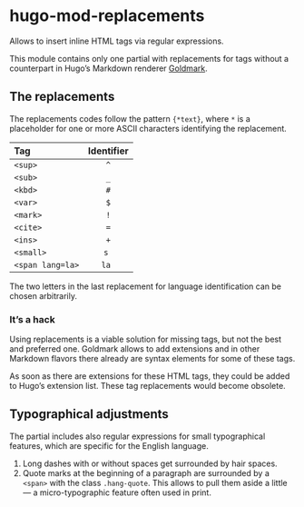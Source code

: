# hugo-mod-replacements
Allows to insert inline HTML tags via regular expressions.

This module contains only one partial with replacements for tags without a counterpart in Hugo’s Markdown renderer [Goldmark](https://github.com/yuin/goldmark). 

## The replacements

The replacements codes follow the pattern `{*text}`, where `*` is a placeholder for one or more ASCII characters identifying the replacement. 

| Tag              | Identifier |
|:-----------------|:----------:|
| `<sup>`          |    `^`     |
| `<sub>`          |    `_`     |
| `<kbd>`          |    `#`     |
| `<var>`          |    `$`     |
| `<mark>`         |    `!`     |
| `<cite>`         |    `=`     |
| `<ins>`          |    `+`     |
| `<small>`        |  `s `   |
| `<span lang=la>` |  `la `  |

The two letters in the last replacement for language identification can be chosen arbitrarily.

### It’s a hack

Using replacements is a viable solution for missing tags, but not the best and preferred one. Goldmark allows to add extensions and in other Markdown flavors there already are syntax elements for some of these tags.

As soon as there are extensions for these HTML tags, they could be added to Hugo’s extension list. These tag replacements would become obsolete.

## Typographical adjustments
The partial includes also regular expressions for small typographical features, which are specific for the English language.

1. Long dashes with or without spaces get surrounded by hair spaces.
2. Quote marks at the beginning of a paragraph are surrounded by a `<span>` with the class `.hang-quote`. This allows to pull them aside a little — a micro-typographic feature often used in print. 
